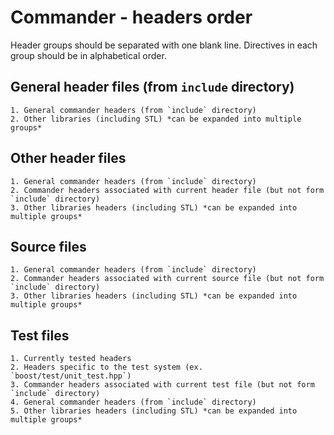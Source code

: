 # Commander - headers order

Header groups should be separated with one blank line. Directives in each group should be in alphabetical order.

## General header files (from `include` directory)
    1. General commander headers (from `include` directory)
    2. Other libraries (including STL) *can be expanded into multiple groups*

## Other header files
    1. General commander headers (from `include` directory)
    2. Commander headers associated with current header file (but not form `include` directory)
    3. Other libraries headers (including STL) *can be expanded into multiple groups*

## Source files
    1. General commander headers (from `include` directory)
    2. Commander headers associated with current source file (but not form `include` directory)
    3. Other libraries headers (including STL) *can be expanded into multiple groups*

## Test files
    1. Currently tested headers
    2. Headers specific to the test system (ex. `boost/test/unit_test.hpp`)
    3. Commander headers associated with current test file (but not form `include` directory)
    4. General commander headers (from `include` directory)
    5. Other libraries headers (including STL) *can be expanded into multiple groups*
